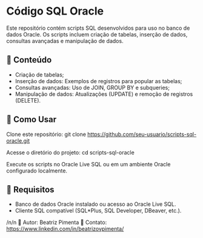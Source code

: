 # Código SQL Oracle
Este repositório contém scripts SQL desenvolvidos para uso no banco de dados Oracle. Os scripts incluem criação de tabelas, inserção de dados, consultas avançadas e manipulação de dados.

## 📌 Conteúdo
- Criação de tabelas;
- Inserção de dados: Exemplos de registros para popular as tabelas;
- Consultas avançadas: Uso de JOIN, GROUP BY e subqueries;
- Manipulação de dados: Atualizações (UPDATE) e remoção de registros (DELETE).

## 🚀 Como Usar
Clone este repositório:
git clone https://github.com/seu-usuario/scripts-sql-oracle.git

Acesse o diretório do projeto:
cd scripts-sql-oracle

Execute os scripts no Oracle Live SQL ou em um ambiente Oracle configurado localmente.

## 📝 Requisitos
- Banco de dados Oracle instalado ou acesso ao Oracle Live SQL.
- Cliente SQL compatível (SQL*Plus, SQL Developer, DBeaver, etc.).

/n/n
🔹 Autor: Beatriz Pimenta
🔹 Contato: https://www.linkedin.com/in/beatrizovpimenta/ 

